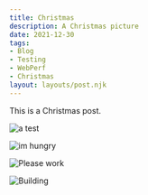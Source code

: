 ```yaml
---
title: Christmas
description: A Christmas picture
date: 2021-12-30
tags:
- Blog
- Testing
- WebPerf
- Christmas
layout: layouts/post.njk
---
```


This is a Christmas post.

![a test](https://applegate-paul.mo.cloudinary.net/https://storage.googleapis.com/cloudinarymedia/images/hanna.jpg
)


![im hungry](https://applegate-paul.mo.cloudinary.net/https://storage.googleapis.com/cloudinarymedia/images/hanna.jpg)

![Please work](https://storage.googleapis.com/cloudinarymedia/images/airport-candid.jpg)

![Building](https://applegate-paul.mo.cloudinary.net/big-building.jpg)
